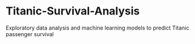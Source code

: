 # Titanic-Survival-Analysis
Exploratory data analysis and machine learning models to predict Titanic passenger survival
